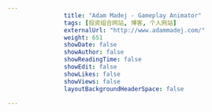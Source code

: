 ---
                title: "Adam Madej - Gameplay Animator"
                tags: [投资组合网站, 博客, 个人网站]
                externalUrl: "http://www.adammadej.com/"
                weight: 651
                showDate: false
                showAuthor: false
                showReadingTime: false
                showEdit: false
                showLikes: false
                showViews: false
                layoutBackgroundHeaderSpace: false
                ---

